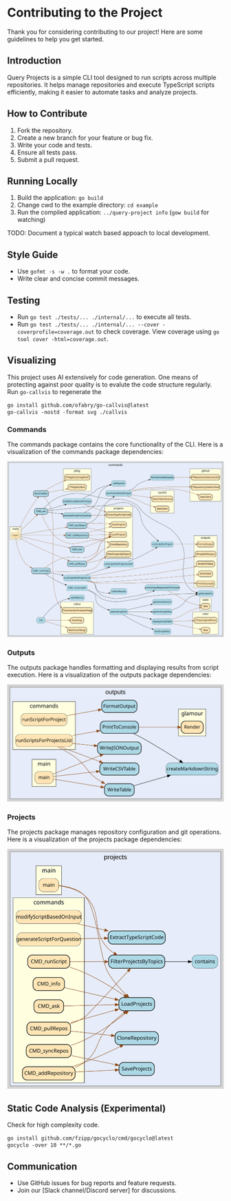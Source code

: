 # Contributing to the Project

Thank you for considering contributing to our project! Here are some guidelines to help you get started.

## Introduction

Query Projects is a simple CLI tool designed to run scripts across multiple repositories. It helps manage repositories and execute TypeScript scripts efficiently, making it easier to automate tasks and analyze projects.

## How to Contribute

1. Fork the repository.
2. Create a new branch for your feature or bug fix.
3. Write your code and tests.
4. Ensure all tests pass.
5. Submit a pull request.

## Running Locally

1. Build the application: `go build`
2. Change cwd to the example directory: `cd example`
3. Run the compiled application: `../query-project info` (`gow build` for watching)

TODO: Document a typical watch based appoach to local development.

## Style Guide

- Use `gofmt -s -w .` to format your code.
- Write clear and concise commit messages.

## Testing

- Run `go test ./tests/... ./internal/...` to execute all tests.
- Run `go test ./tests/... ./internal/... --cover -coverprofile=coverage.out` to check coverage. View coverage using `go tool cover -html=coverage.out`.

## Visualizing

This project uses AI extensively for code generation. One means of protecting against poor quality is to evalute the code structure regularly. Run `go-callvis` to regenerate the  

```
go install github.com/ofabry/go-callvis@latest
go-callvis -nostd -format svg ./callvis
```

### Commands

The commands package contains the core functionality of the CLI. Here is a visualization of the commands package dependencies:

![Commands Package Graph](./internal/commands/graph.svg)

### Outputs

The outputs package handles formatting and displaying results from script execution. Here is a visualization of the outputs package dependencies:

![Outputs Package Graph](internal/outputs/graph.svg)

### Projects

The projects package manages repository configuration and git operations. Here is a visualization of the projects package dependencies:

![Projects Package Graph](internal/projects/graph.svg)


## Static Code Analysis (Experimental)

Check for high complexity code.

```
go install github.com/fzipp/gocyclo/cmd/gocyclo@latest
gocyclo -over 10 **/*.go
```

## Communication

- Use GitHub issues for bug reports and feature requests.
- Join our [Slack channel/Discord server] for discussions.
